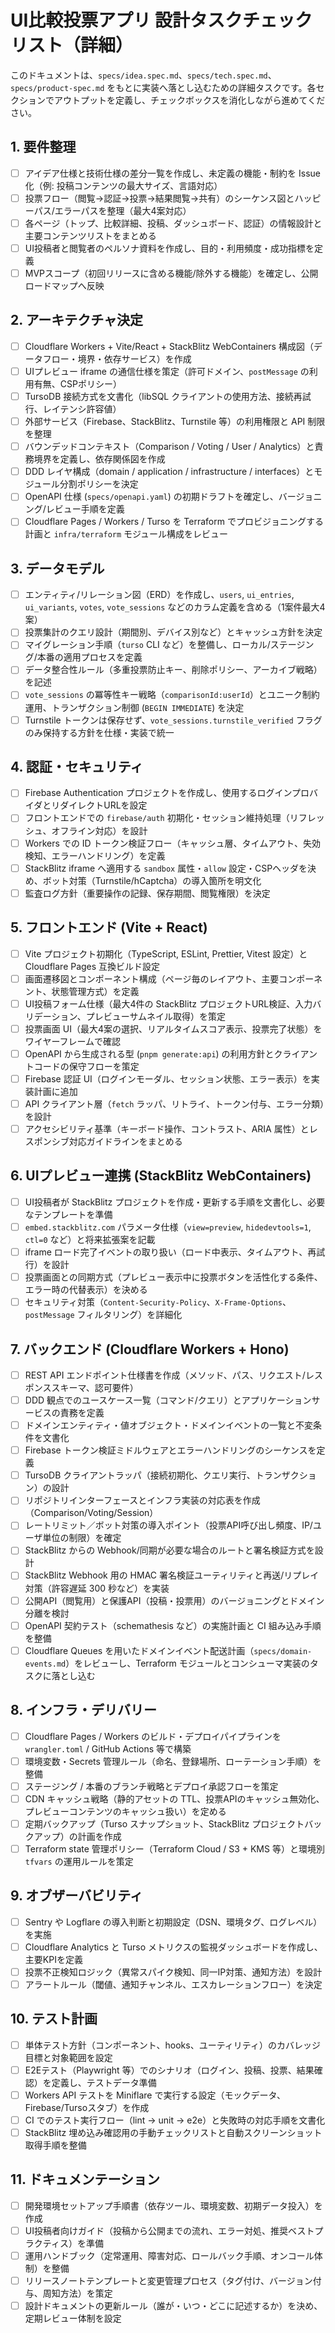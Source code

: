 # UI比較投票アプリ 設計タスクチェックリスト（詳細）

このドキュメントは、`specs/idea.spec.md`、`specs/tech.spec.md`、`specs/product-spec.md` をもとに実装へ落とし込むための詳細タスクです。各セクションでアウトプットを定義し、チェックボックスを消化しながら進めてください。

## 1. 要件整理
- [ ] アイデア仕様と技術仕様の差分一覧を作成し、未定義の機能・制約を Issue 化（例: 投稿コンテンツの最大サイズ、言語対応）
- [ ] 投票フロー（閲覧→認証→投票→結果閲覧→共有）のシーケンス図とハッピーパス/エラーパスを整理（最大4案対応）
- [ ] 各ページ（トップ、比較詳細、投稿、ダッシュボード、認証）の情報設計と主要コンテンツリストをまとめる
- [ ] UI投稿者と閲覧者のペルソナ資料を作成し、目的・利用頻度・成功指標を定義
- [ ] MVPスコープ（初回リリースに含める機能/除外する機能）を確定し、公開ロードマップへ反映

## 2. アーキテクチャ決定
- [ ] Cloudflare Workers + Vite/React + StackBlitz WebContainers 構成図（データフロー・境界・依存サービス）を作成
- [ ] UIプレビュー iframe の通信仕様を策定（許可ドメイン、`postMessage` の利用有無、CSPポリシー）
- [ ] TursoDB 接続方式を文書化（libSQL クライアントの使用方法、接続再試行、レイテンシ許容値）
- [ ] 外部サービス（Firebase、StackBlitz、Turnstile 等）の利用権限と API 制限を整理
- [ ] バウンデッドコンテキスト（Comparison / Voting / User / Analytics）と責務境界を定義し、依存関係図を作成
- [ ] DDD レイヤ構成（domain / application / infrastructure / interfaces）とモジュール分割ポリシーを決定
- [ ] OpenAPI 仕様 (`specs/openapi.yaml`) の初期ドラフトを確定し、バージョニング/レビュー手順を定義
- [ ] Cloudflare Pages / Workers / Turso を Terraform でプロビジョニングする計画と `infra/terraform` モジュール構成をレビュー

## 3. データモデル
- [ ] エンティティ/リレーション図（ERD）を作成し、`users`, `ui_entries`, `ui_variants`, `votes`, `vote_sessions` などのカラム定義を含める（1案件最大4案）
- [ ] 投票集計のクエリ設計（期間別、デバイス別など）とキャッシュ方針を決定
- [ ] マイグレーション手順（`turso` CLI など）を整備し、ローカル/ステージング/本番の適用プロセスを定義
- [ ] データ整合性ルール（多重投票防止キー、削除ポリシー、アーカイブ戦略）を記述
- [ ] `vote_sessions` の冪等性キー戦略（`comparisonId:userId`）とユニーク制約運用、トランザクション制御 (`BEGIN IMMEDIATE`) を決定
- [ ] Turnstile トークンは保存せず、`vote_sessions.turnstile_verified` フラグのみ保持する方針を仕様・実装で統一

## 4. 認証・セキュリティ
- [ ] Firebase Authentication プロジェクトを作成し、使用するログインプロバイダとリダイレクトURLを設定
- [ ] フロントエンドでの `firebase/auth` 初期化・セッション維持処理（リフレッシュ、オフライン対応）を設計
- [ ] Workers での ID トークン検証フロー（キャッシュ層、タイムアウト、失効検知、エラーハンドリング）を定義
- [ ] StackBlitz iframe へ適用する `sandbox` 属性・`allow` 設定・CSPヘッダを決め、ボット対策（Turnstile/hCaptcha）の導入箇所を明文化
- [ ] 監査ログ方針（重要操作の記録、保存期間、閲覧権限）を決定

## 5. フロントエンド (Vite + React)
- [ ] Vite プロジェクト初期化（TypeScript, ESLint, Prettier, Vitest 設定）と Cloudflare Pages 互換ビルド設定
- [ ] 画面遷移図とコンポーネント構成（ページ毎のレイアウト、主要コンポーネント、状態管理方式）を定義
- [ ] UI投稿フォーム仕様（最大4件の StackBlitz プロジェクトURL検証、入力バリデーション、プレビューサムネイル取得）を策定
- [ ] 投票画面 UI（最大4案の選択、リアルタイムスコア表示、投票完了状態）をワイヤーフレームで確認
- [ ] OpenAPI から生成される型 (`pnpm generate:api`) の利用方針とクライアントコードの保守フローを策定
- [ ] Firebase 認証 UI（ログインモーダル、セッション状態、エラー表示）を実装計画に追加
- [ ] API クライアント層（`fetch` ラッパ、リトライ、トークン付与、エラー分類）を設計
- [ ] アクセシビリティ基準（キーボード操作、コントラスト、ARIA 属性）とレスポンシブ対応ガイドラインをまとめる

## 6. UIプレビュー連携 (StackBlitz WebContainers)
- [ ] UI投稿者が StackBlitz プロジェクトを作成・更新する手順を文書化し、必要なテンプレートを準備
- [ ] `embed.stackblitz.com` パラメータ仕様（`view=preview`, `hidedevtools=1`, `ctl=0` など）と将来拡張案を記載
- [ ] iframe ロード完了イベントの取り扱い（ロード中表示、タイムアウト、再試行）を設計
- [ ] 投票画面との同期方式（プレビュー表示中に投票ボタンを活性化する条件、エラー時の代替表示）を決める
- [ ] セキュリティ対策（`Content-Security-Policy`、`X-Frame-Options`、`postMessage` フィルタリング）を詳細化

## 7. バックエンド (Cloudflare Workers + Hono)
- [ ] REST API エンドポイント仕様書を作成（メソッド、パス、リクエスト/レスポンススキーマ、認可要件）
- [ ] DDD 観点でのユースケース一覧（コマンド/クエリ）とアプリケーションサービスの責務を定義
- [ ] ドメインエンティティ・値オブジェクト・ドメインイベントの一覧と不変条件を文書化
- [ ] Firebase トークン検証ミドルウェアとエラーハンドリングのシーケンスを定義
- [ ] TursoDB クライアントラッパ（接続初期化、クエリ実行、トランザクション）の設計
- [ ] リポジトリインターフェースとインフラ実装の対応表を作成（Comparison/Voting/Session）
- [ ] レートリミット／ボット対策の導入ポイント（投票API呼び出し頻度、IP/ユーザ単位の制限）を確定
- [ ] StackBlitz からの Webhook/同期が必要な場合のルートと署名検証方式を設計
- [ ] StackBlitz Webhook 用の HMAC 署名検証ユーティリティと再送/リプレイ対策（許容遅延 300 秒など）を実装
- [ ] 公開API（閲覧用）と保護API（投稿・投票用）のバージョニングとドメイン分離を検討
- [ ] OpenAPI 契約テスト（schemathesis など）の実施計画と CI 組み込み手順を整備
- [ ] Cloudflare Queues を用いたドメインイベント配送計画（`specs/domain-events.md`）をレビューし、Terraform モジュールとコンシューマ実装のタスクに落とし込む

## 8. インフラ・デリバリー
- [ ] Cloudflare Pages / Workers のビルド・デプロイパイプラインを `wrangler.toml` / GitHub Actions 等で構築
- [ ] 環境変数・Secrets 管理ルール（命名、登録場所、ローテーション手順）を整備
- [ ] ステージング / 本番のブランチ戦略とデプロイ承認フローを策定
- [ ] CDN キャッシュ戦略（静的アセットの TTL、投票APIのキャッシュ無効化、プレビューコンテンツのキャッシュ扱い）を定める
- [ ] 定期バックアップ（Turso スナップショット、StackBlitz プロジェクトバックアップ）の計画を作成
- [ ] Terraform state 管理ポリシー（Terraform Cloud / S3 + KMS 等）と環境別 `tfvars` の運用ルールを策定

## 9. オブザーバビリティ
- [ ] Sentry や Logflare の導入判断と初期設定（DSN、環境タグ、ログレベル）を実施
- [ ] Cloudflare Analytics と Turso メトリクスの監視ダッシュボードを作成し、主要KPIを定義
- [ ] 投票不正検知ロジック（異常スパイク検知、同一IP対策、通知方法）を設計
- [ ] アラートルール（閾値、通知チャンネル、エスカレーションフロー）を決定

## 10. テスト計画
- [ ] 単体テスト方針（コンポーネント、hooks、ユーティリティ）のカバレッジ目標と対象範囲を設定
- [ ] E2Eテスト（Playwright 等）でのシナリオ（ログイン、投稿、投票、結果確認）を定義し、テストデータ準備
- [ ] Workers API テストを Miniflare で実行する設定（モックデータ、Firebase/Tursoスタブ）を作成
- [ ] CI でのテスト実行フロー（lint → unit → e2e）と失敗時の対応手順を文書化
- [ ] StackBlitz 埋め込み確認用の手動チェックリストと自動スクリーンショット取得手順を整備

## 11. ドキュメンテーション
- [ ] 開発環境セットアップ手順書（依存ツール、環境変数、初期データ投入）を作成
- [ ] UI投稿者向けガイド（投稿から公開までの流れ、エラー対処、推奨ベストプラクティス）を準備
- [ ] 運用ハンドブック（定常運用、障害対応、ロールバック手順、オンコール体制）を整備
- [ ] リリースノートテンプレートと変更管理プロセス（タグ付け、バージョン付与、周知方法）を策定
- [ ] 設計ドキュメントの更新ルール（誰が・いつ・どこに記述するか）を決め、定期レビュー体制を設定
